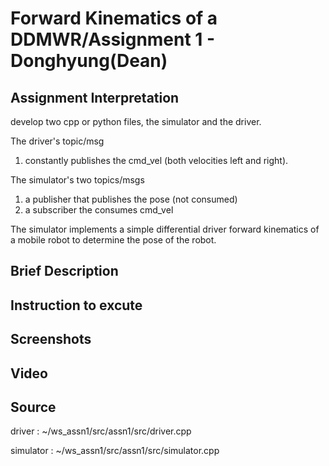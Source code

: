 # Forward Kinematics of a DDMWR/Assignment 1 - Donghyung(Dean)

## Assignment Interpretation
develop two cpp or python files, the simulator and the driver.

The driver's topic/msg 
1) constantly publishes the cmd_vel (both velocities left and right). 

The simulator's two topics/msgs
1) a publisher that publishes the pose (not consumed)
2) a subscriber the consumes cmd_vel

The simulator implements a simple differential driver forward kinematics of a mobile robot to determine the pose of the robot.

## Brief Description


## Instruction to excute


## Screenshots


## Video



## Source

driver : ~/ws_assn1/src/assn1/src/driver.cpp

simulator : ~/ws_assn1/src/assn1/src/simulator.cpp
